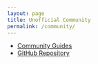 ```yaml
---
layout: page
title: Unofficial Community
permalink: /community/
---
```


<!-- * [RICOH THETA Community Portal](http://theta360developers.github.io/) -->
* [Community Guides](http://theta360developers.github.io/#guides)
* [GitHub Repository](https://github.com/theta360developers/)
